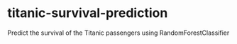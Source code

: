 # titanic-survival-prediction
Predict the survival of the Titanic passengers using RandomForestClassifier
